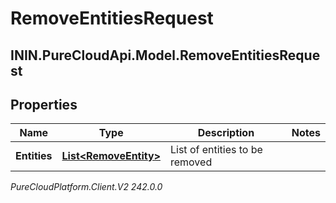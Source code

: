 # RemoveEntitiesRequest

## ININ.PureCloudApi.Model.RemoveEntitiesRequest

## Properties

|Name | Type | Description | Notes|
|------------ | ------------- | ------------- | -------------|
| **Entities** | [**List&lt;RemoveEntity&gt;**](RemoveEntity) | List of entities to be removed | |



_PureCloudPlatform.Client.V2 242.0.0_
